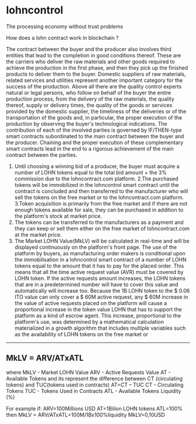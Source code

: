 # lohncontrol
The processing economy without trust problems



How does a lohn contract work in blockchain ?

The contract between the buyer and the producer also involves third entities that lead to the completion in good conditions thereof. These are the carriers who deliver the raw materials and other goods required to achieve the production in the first phase, and then they pick up the finished products to deliver  them  to  the  buyer.  Domestic  suppliers  of  raw  materials,  related services and utilities represent another important category for the success of the production. 
Above all there are the quality control experts natural or legal persons, who follow on behalf of the buyer the entire production process, from the delivery of the raw materials, the quality thereof, supply or delivery times, the quality of the goods or services provided by the domestic supplier, the timeliness of the deliveries or of the transportation of the goods and, in particular, the proper execution of the production by observing the buyer's technological indications.
The contribution of each of the involved parties is governed by IF/THEN-type smart contracts subordinated to the main contract between the buyer and the producer. 
Chaining and the proper execution of these complementary smart contracts lead in the end to a rigorous achievement of the main contract between the parties.

1.  Until  choosing  a  winning  bid  of  a  producer,  the  buyer  must  acquire  a number of LOHN tokens equal to the total bid amount + the 3% commission due to the lohncontract.com platform. 
2.The purchased tokens will be immobilized in the lohncontrol smart contract until the contract is concluded and then transferred to the manufacturer who will sell the tokens on the free market or to the lohncontract.com platform. 3.Token acquisition is primarily from the free market and if there are not enough tokens available for sale, they can be purchased in addition to the platform's stock at market price.
4. The tokens can be transferred to the manufacturers as a payment and they can keep or sell them either on the free market of lohncontract.com at the market price.
5.   The   Market LOHN Value(MkLV) will  be  calculated  in  real-time  and will be displayed continuously on the platform's front page. 
The use of the platform by buyers, as manufacturing order makers is conditional upon the immobilisation in a lohncontrol smart contract of a number of LOHN tokens equal to the amount that it has to pay for the placed order. This means that all the time active request value (AVR) must be covered by LOHN token. If the active requests amount increases, the LOHN tokens that are in a predetermined number will have to cover this value and automatically will increase too. Because the 1B LOHN token to the $ 0.06 ITO value can only cover a $ 60M active request, any $ 60M increase in the value of active requests placed on the platform will cause a proportional increase in the token value LOHN that has to support the platform as a kind of escrow agent. This increase, proportional to the platform's use, was determined by a mathematical calculation materialized in a growth algorithm that includes multiple variables such as the availability of LOHN tokens on the free market or 

----------------------------------------------------
MkLV = ARV/ATxATL 
----------------------------------------------------

where
MkLV - Market LOHN Value
ARV   - Active Requests Value 
AT      - Available Tokens and its represent  the difference between CT (circulating tokens) and TUC(tokens used in contracts)
AT=CT – TUC
CT       - Circulating Tokens
TUC    - Tokens Used in Contracts
ATL    - Available Tokens Liquidity (%)

For example if:
ARV=100Millions USD
AT=1Bilion LOHN tokens
ATL=100%
then
MkLV = ARV/ATxATL=100M/1Bx100%liquidity
MkLV=0,10USD
